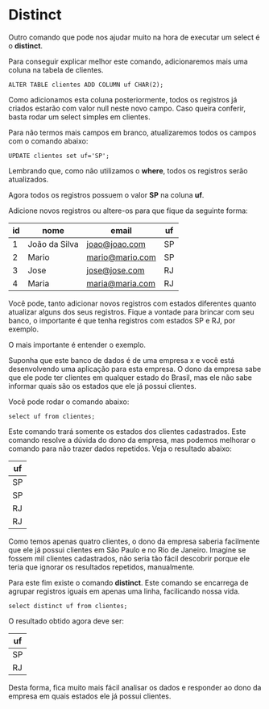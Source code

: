# Distinct

Outro comando que pode nos ajudar muito na hora de executar um select é o **distinct**.

Para conseguir explicar melhor este comando, adicionaremos mais uma coluna na tabela de clientes.

```
ALTER TABLE clientes ADD COLUMN uf CHAR(2);
```

Como adicionamos esta coluna posteriormente, todos os registros já criados estarão com valor null neste novo campo. Caso queira conferir, basta rodar um select simples em clientes.

Para não termos mais campos em branco, atualizaremos todos os campos com o comando abaixo:

```
UPDATE clientes set uf='SP';
```

Lembrando que, como não utilizamos o **where**, todos os registros serão atualizados.

Agora todos os registros possuem o valor **SP** na coluna **uf**.

Adicione novos registros ou altere-os para que fique da seguinte forma:

| id | nome          | email           | uf |
|----|---------------|-----------------|----|
| 1  | João da Silva | joao@joao.com   | SP | 
| 2  | Mario         | mario@mario.com | SP | 
| 3  | Jose          | jose@jose.com   | RJ |
| 4  | Maria         | maria@maria.com | RJ |

Você pode, tanto adicionar novos registros com estados diferentes quanto atualizar alguns dos seus registros. Fique a vontade para brincar com seu banco, o importante é que tenha registros com estados SP e RJ, por exemplo.

O mais importante é entender o exemplo.

Suponha que este banco de dados é de uma empresa x e você está desenvolvendo uma aplicação para esta empresa. O dono da empresa sabe que ele pode ter clientes em qualquer estado do Brasil, mas ele não sabe informar quais são os estados que ele já possui clientes.

Você pode rodar o comando abaixo:

```
select uf from clientes; 
```

Este comando trará somente os estados dos clientes cadastrados. Este comando resolve a dúvida do dono da empresa, mas podemos melhorar o comando para não trazer dados repetidos. Veja o resultado abaixo:

| uf |
|----|
| SP |
| SP |
| RJ |
| RJ |

Como temos apenas quatro clientes, o dono da empresa saberia facilmente que ele já possui clientes em São Paulo e no Rio de Janeiro. Imagine se fossem mil clientes cadastrados, não seria tão fácil descobrir porque ele teria que ignorar os resultados repetidos, manualmente.

Para este fim existe o comando **distinct**. Este comando se encarrega de agrupar registros iguais em apenas uma linha, facilicando nossa vida.

```
select distinct uf from clientes;
```

O resultado obtido agora deve ser:

| uf |
|----|
| SP |
| RJ |

Desta forma, fica muito mais fácil analisar os dados e responder ao dono da empresa em quais estados ele já possui clientes.